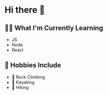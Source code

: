 # Hi there 👋

## 🧑‍💻 What I'm Currently Learning

- JS
- Node
- React

## 🐉 Hobbies Include

- 🧗 Rock Climbing
- 🏃 Kayaking
- 🚶 Hiking
